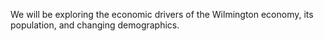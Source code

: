 We will be exploring the economic drivers of the Wilmington economy, its population, and changing demographics.
